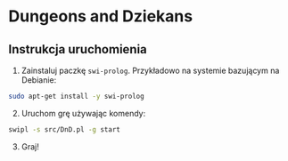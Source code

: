 # Dungeons and Dziekans
## Instrukcja uruchomienia
1. Zainstaluj paczkę `swi-prolog`. Przykładowo na systemie bazującym na Debianie:
```bash
sudo apt-get install -y swi-prolog
```
2. Uruchom grę używając komendy:
```bash
swipl -s src/DnD.pl -g start
```
3. Graj!